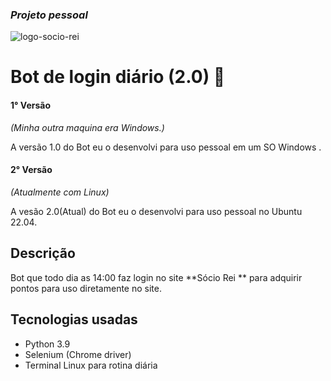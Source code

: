 ### *Projeto pessoal*

![logo-socio-rei](https://user-images.githubusercontent.com/94659270/177875519-342a56ea-7e31-4183-bf2b-5b0af698bb78.png)

# Bot de login diário (2.0) 🤖

#### 1° Versão

*(Minha outra maquina era Windows.)*

A versão 1.0 do Bot eu o desenvolvi para uso pessoal em um SO Windows  .

#### 2° Versão

*(Atualmente com Linux)*

A vesão 2.0(Atual) do Bot eu o desenvolvi para uso pessoal no Ubuntu 22.04.

## Descrição

Bot que todo dia as 14:00 faz login no site **Sócio Rei ** para adquirir pontos para uso diretamente no site.

## Tecnologias usadas

- Python 3.9
- Selenium (Chrome driver)
- Terminal Linux para rotina diária
